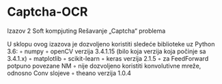 # Captcha-OCR
Izazov 2 Soft kompjuting 
Rešavanje „Captcha“ problema


U sklopu ovog izazova je dozvoljeno koristiti sledeće biblioteke uz Python 3.6:
    ◦ numpy
    ◦ openCV verzija 3.4.1.15 (bilo koja verzija koja počinje sa 3.4.1.x)
    ◦ matplotlib
    ◦ scikit-learn
    ◦ keras verzija 2.1.5
    ◦ za FeedForward potpuno povezane NM
    ◦ nije dozvoljeno koristiti konvolutivne mreže, odnosno Conv slojeve
    ◦ theano verzija 1.0.4